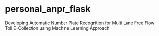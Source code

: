 # personal_anpr_flask
Developing Automatic Number Plate Recognition for Multi Lane Free Flow Toll E-Collection using Machine Learning Approach
